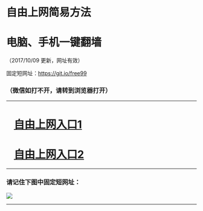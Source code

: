 ﻿# 自由上网简易方法

# 电脑、手机一键翻墙

（2017/10/09 更新，网址有效）

固定短网址：https://git.io/free99

### （微信如打不开，请转到浏览器打开）


***





# &nbsp;&nbsp; <a href="http://ft1246121276.fwq-tz-1001.info/fwqtz01.html?t=100900123438 " target="_blank">自由上网入口1</a>
# &nbsp;&nbsp; <a href="http://ft2383721168.fwq-tz-1002.info/fwqtz02.html?t=100900117134 " target="_blank">自由上网入口2</a>
***

### 请记住下图中固定短网址：

<img src="https://s3-us-west-2.amazonaws.com/fwq-1001/yjfq-20170905okok.png" /> 


***

